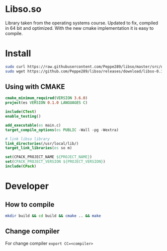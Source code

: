 # Libso.so

Library taken from the operating systems course. Updated to fix, compiled in 64 bit and optimized. With the new cmake implementation it is easy to compile.


# Install

```sh
sudo curl https://raw.githubusercontent.com/Peppe289/libso/master/src/ourhdr.h -o /usr/local/include/ourhdr.h
sudo wget https://github.com/Peppe289/libso/releases/download/libso-0.1.1/libso.a -o /usr/local/lib/libso.a
```

Using with CMAKE
---

```cmake
cmake_minimum_required(VERSION 3.6.0)
project(es VERSION 0.1.0 LANGUAGES C)

include(CTest)
enable_testing()

add_executable(es main.c)
target_compile_options(es PUBLIC -Wall -pg -Wextra)

# link libso library
link_directories(/usr/local/lib/)
target_link_libraries(es so m)

set(CPACK_PROJECT_NAME ${PROJECT_NAME})
set(CPACK_PROJECT_VERSION ${PROJECT_VERSION})
include(CPack)
```

# Developer

How to compile
---
```sh
mkdir build && cd build && cmake .. && make
```

Change compiler
---
For change compiler `export CC=<compiler>`